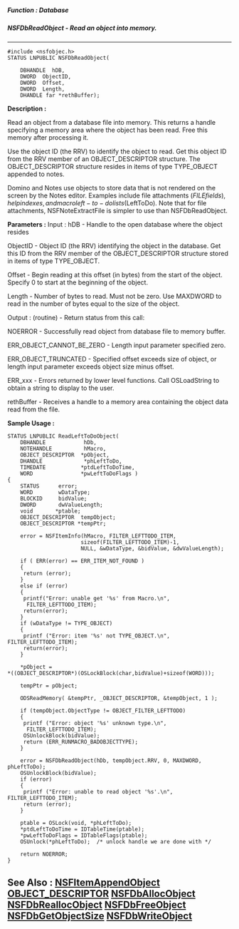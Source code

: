 ##### Function : Database
##### NSFDbReadObject - Read an object into memory.
---
```
#include <nsfobjec.h>
STATUS LNPUBLIC NSFDbReadObject(

	DBHANDLE  hDB,
	DWORD  ObjectID,
	DWORD  Offset,
	DWORD  Length,
	DHANDLE far *rethBuffer);
```
**Description :**

Read an object from a database file into memory. This returns a handle 
specifying a memory area where the object has been read. Free this memory after 
processing it.

Use the object ID (the RRV) to identify the object to read. Get this object ID 
from the RRV member of an OBJECT_DESCRIPTOR structure. The OBJECT_DESCRIPTOR 
structure resides in items of type TYPE_OBJECT appended to notes. 

Domino and Notes use objects to store data that is not rendered on the screen 
by the Notes editor. Examples include file attachments ($FILE fields), help 
indexes, and macro left-to-do lists ($LeftToDo). Note that for file 
attachments, NSFNoteExtractFile is simpler to use than NSFDbReadObject.

**Parameters :**
Input :
hDB  -  Handle to the open database where the object resides

ObjectID  -  Object ID (the RRV) identifying the object in the database. Get this ID from the RRV member of the OBJECT_DESCRIPTOR structure stored in items of type TYPE_OBJECT.

Offset  -  Begin reading at this offset (in bytes) from the start of the object. Specify 0 to start at the beginning of the object.

Length  -  Number of bytes to read. Must not be zero.  Use MAXDWORD to read in the number of bytes equal to the size of the object. 

Output :
(routine)  -  Return status from this call: 

NOERROR - Successfully read object from database file to memory buffer.

ERR_OBJECT_CANNOT_BE_ZERO - Length input parameter specified zero.

ERR_OBJECT_TRUNCATED - Specified offset exceeds size of object, or length input parameter exceeds object size minus offset.

ERR_xxx - Errors returned by lower level functions. Call OSLoadString to obtain a string to display to the user.


rethBuffer  -  Receives a handle to a memory area containing the object data read from the file.


**Sample Usage :**
```
STATUS LNPUBLIC ReadLeftToDoObject(
	DBHANDLE            hDb,
	NOTEHANDLE          hMacro,
	OBJECT_DESCRIPTOR  *pObject,
	DHANDLE             *phLeftToDo,
	TIMEDATE           *ptdLeftToDoTime,
	WORD               *pwLeftToDoFlags )
{
	STATUS      error;
	WORD        wDataType;
	BLOCKID     bidValue;
	DWORD       dwValueLength;
	void       *ptable;
	OBJECT_DESCRIPTOR  tempObject;
	OBJECT_DESCRIPTOR *tempPtr;
	
	error = NSFItemInfo(hMacro, FILTER_LEFTTODO_ITEM, 
                       sizeof(FILTER_LEFTTODO_ITEM)-1,
                       NULL, &wDataType, &bidValue, &dwValueLength);

	if ( ERR(error) == ERR_ITEM_NOT_FOUND )
	{
	 return (error);
	}
	else if (error)
	{
	 printf("Error: unable get '%s' from Macro.\n",
	  FILTER_LEFTTODO_ITEM);
	 return(error);
	}
	if (wDataType != TYPE_OBJECT)
	{
	 printf ("Error: item '%s' not TYPE_OBJECT.\n", FILTER_LEFTTODO_ITEM);
	 return(error);
	}
        
	*pObject = 
*((OBJECT_DESCRIPTOR*)(OSLockBlock(char,bidValue)+sizeof(WORD)));

	tempPtr = pObject;

	ODSReadMemory( &tempPtr, _OBJECT_DESCRIPTOR, &tempObject, 1 );

	if (tempObject.ObjectType != OBJECT_FILTER_LEFTTODO)
	{                                                 
	 printf ("Error: object '%s' unknown type.\n",
	  FILTER_LEFTTODO_ITEM);
	 OSUnlockBlock(bidValue);
	 return (ERR_RUNMACRO_BADOBJECTTYPE);
	}

	error = NSFDbReadObject(hDb, tempObject.RRV, 0, MAXDWORD, phLeftToDo);
	OSUnlockBlock(bidValue);
	if (error)
	{
	 printf ("Error: unable to read object '%s'.\n", FILTER_LEFTTODO_ITEM);
	 return (error);
	}

	ptable = OSLock(void, *phLeftToDo);
	*ptdLeftToDoTime = IDTableTime(ptable);
	*pwLeftToDoFlags = IDTableFlags(ptable);
	OSUnlock(*phLeftToDo);  /* unlock handle we are done with */

	return NOERROR;
}
```
**See Also :**
[NSFItemAppendObject](/domino-c-api-docs/reference/Func/NSFItemAppendObject)
[OBJECT_DESCRIPTOR](/domino-c-api-docs/reference/Data/OBJECT_DESCRIPTOR)
[NSFDbAllocObject](/domino-c-api-docs/reference/Func/NSFDbAllocObject)
[NSFDbReallocObject](/domino-c-api-docs/reference/Func/NSFDbReallocObject)
[NSFDbFreeObject](/domino-c-api-docs/reference/Func/NSFDbFreeObject)
[NSFDbGetObjectSize](/domino-c-api-docs/reference/Func/NSFDbGetObjectSize)
[NSFDbWriteObject](/domino-c-api-docs/reference/Func/NSFDbWriteObject)
---
